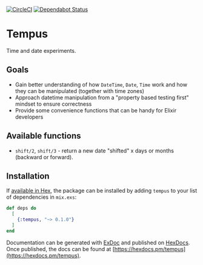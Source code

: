 [![CircleCI](https://circleci.com/gh/vorce/tempus.svg?style=svg)](https://circleci.com/gh/vorce/tempus) [![Dependabot Status](https://api.dependabot.com/badges/status?host=github&repo=vorce/tempus)](https://dependabot.com)

# Tempus

Time and date experiments.

## Goals

- Gain better understanding of how `DateTime`, `Date`, `Time` work and how they can be manipulated (together with time zones)
- Approach datetime manipulation from a "property based testing first" mindset to ensure correctness
- Provide some convenience functions that can be handy for Elixir developers

## Available functions

- `shift/2`, `shift/3` - return a new date "shifted" x days or months (backward or forward).

## Installation

If [available in Hex](https://hex.pm/docs/publish), the package can be installed
by adding `tempus` to your list of dependencies in `mix.exs`:

```elixir
def deps do
  [
    {:tempus, "~> 0.1.0"}
  ]
end
```

Documentation can be generated with [ExDoc](https://github.com/elixir-lang/ex_doc)
and published on [HexDocs](https://hexdocs.pm). Once published, the docs can
be found at [https://hexdocs.pm/tempus](https://hexdocs.pm/tempus).

